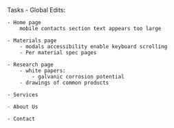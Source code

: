 Tasks
    - Global Edits:

    - Home page
        mobile contacts section text appears too large

    - Materials page
        - modals accessibility enable keyboard scrolling
        - Per material spec pages

    - Research page
        - white papers:
            - galvanic corrosion potential  
        - drawings of common products
        
    - Services

    - About Us

    - Contact